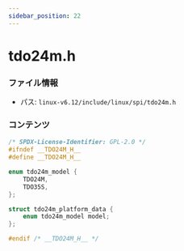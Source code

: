 ```yaml
---
sidebar_position: 22
---
```

# tdo24m.h

### ファイル情報

- パス: `linux-v6.12/include/linux/spi/tdo24m.h`

### コンテンツ

```h
/* SPDX-License-Identifier: GPL-2.0 */
#ifndef __TDO24M_H__
#define __TDO24M_H__

enum tdo24m_model {
	TDO24M,
	TDO35S,
};

struct tdo24m_platform_data {
	enum tdo24m_model model;
};

#endif /* __TDO24M_H__ */

```

